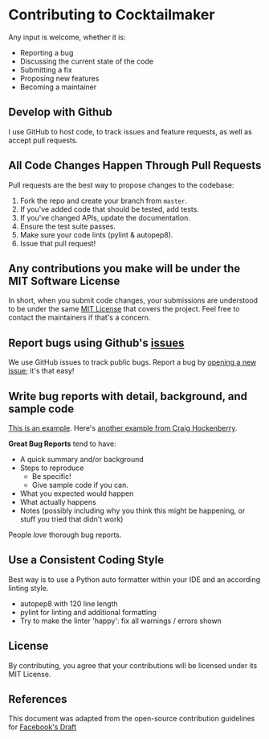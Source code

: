 # Contributing to Cocktailmaker

Any input is welcome, whether it is:

- Reporting a bug
- Discussing the current state of the code
- Submitting a fix
- Proposing new features
- Becoming a maintainer

## Develop with Github

I use GitHub to host code, to track issues and feature requests, as well as accept pull requests.

## All Code Changes Happen Through Pull Requests

Pull requests are the best way to propose changes to the codebase:

1. Fork the repo and create your branch from `master`.
2. If you've added code that should be tested, add tests.
3. If you've changed APIs, update the documentation.
4. Ensure the test suite passes.
5. Make sure your code lints (pylint & autopep8).
6. Issue that pull request!

## Any contributions you make will be under the MIT Software License

In short, when you submit code changes, your submissions are understood to be under the same [MIT License](http://choosealicense.com/licenses/mit/) that covers the project. Feel free to contact the maintainers if that's a concern.

## Report bugs using Github's [issues](https://github.com/AndreWohnsland/Cocktailmaker_AW/issues)

We use GitHub issues to track public bugs. Report a bug by [opening a new issue](https://github.com/AndreWohnsland/Cocktailmaker_AW/issues/new/choose); it's that easy!

## Write bug reports with detail, background, and sample code

[This is an example](http://stackoverflow.com/q/12488905/180626). Here's [another example from Craig Hockenberry](http://www.openradar.me/11905408).

**Great Bug Reports** tend to have:

- A quick summary and/or background
- Steps to reproduce
  - Be specific!
  - Give sample code if you can.
- What you expected would happen
- What actually happens
- Notes (possibly including why you think this might be happening, or stuff you tried that didn't work)

People _love_ thorough bug reports.

## Use a Consistent Coding Style

Best way is to use a Python auto formatter within your IDE and an according linting style.

- autopep8 with 120 line length
- pylint for linting and additional formatting
- Try to make the linter 'happy': fix all warnings / errors shown

## License

By contributing, you agree that your contributions will be licensed under its MIT License.

## References

This document was adapted from the open-source contribution guidelines for [Facebook's Draft](https://github.com/facebook/draft-js/blob/a9316a723f9e918afde44dea68b5f9f39b7d9b00/CONTRIBUTING.md)
